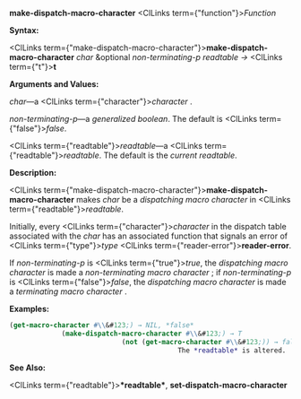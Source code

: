 **make-dispatch-macro-character** <ClLinks  term={"function"}><i>Function</i></ClLinks> 



**Syntax:** 



<ClLinks  term={"make-dispatch-macro-character"}><b>make-dispatch-macro-character</b></ClLinks> *char* &amp;optional *non-terminating-p readtable →* <ClLinks  term={"t"}><b>t</b></ClLinks> 



**Arguments and Values:** 



*char*—a <ClLinks  term={"character"}><i>character</i></ClLinks> . 



*non-terminating-p*—a *generalized boolean*. The default is <ClLinks  term={"false"}><i>false</i></ClLinks>. 



<ClLinks  term={"readtable"}><i>readtable</i></ClLinks>—a <ClLinks  term={"readtable"}><i>readtable</i></ClLinks>. The default is the *current readtable*. 



**Description:** 



<ClLinks  term={"make-dispatch-macro-character"}><b>make-dispatch-macro-character</b></ClLinks> makes *char* be a *dispatching macro character* in <ClLinks  term={"readtable"}><i>readtable</i></ClLinks>. 



Initially, every <ClLinks  term={"character"}><i>character</i></ClLinks> in the dispatch table associated with the *char* has an associated function that signals an error of <ClLinks  term={"type"}><i>type</i></ClLinks> <ClLinks  term={"reader-error"}><b>reader-error</b></ClLinks>. 







 



 



If *non-terminating-p* is <ClLinks  term={"true"}><i>true</i></ClLinks>, the *dispatching macro character* is made a *non-terminating macro character* ; if *non-terminating-p* is <ClLinks  term={"false"}><i>false</i></ClLinks>, the *dispatching macro character* is made a *terminating macro character* . 



**Examples:**
```lisp
(get-macro-character #\\&#123;) → NIL, *false* 
		     (make-dispatch-macro-character #\\&#123;) → T 
						    (not (get-macro-character #\\&#123;)) → false 
									      The *readtable* is altered. 
```
**See Also:** 



<ClLinks  term={"readtable"}><b>\*readtable\*</b></ClLinks>, **set-dispatch-macro-character** 



